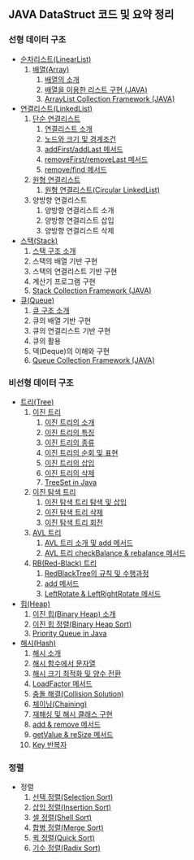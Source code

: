 ## JAVA DataStruct 코드 및 요약 정리

### 선형 데이터 구조

-   [순차리스트(LinearList)](https://github.com/yonghwankim-dev/DataStruct/tree/main/ArrayList)
    1.  [배열(Array)](https://github.com/yonghwankim-dev/DataStruct/tree/main/ArrayList)
        1.  [배열의 소개](https://yonghwankim-dev.tistory.com/101?category=974118)
        2.  [배열을 이용한 리스트 구현 (JAVA)](https://yonghwankim-dev.tistory.com/102?category=974118)
        3.  [ArrayList Collection Framework (JAVA)](https://yonghwankim-dev.tistory.com/103?category=974118)
-   [연결리스트(LinkedList)](https://github.com/yonghwankim-dev/DataStruct/tree/main/LinkedList)
    1.  [단순 연결리스트](https://github.com/yonghwankim-dev/DataStruct/tree/main/LinkedList/Implement)
        1.  [연결리스트 소개](https://yonghwankim-dev.tistory.com/105?category=974118)
        2.  [노드와 크기 및 경계조건](https://yonghwankim-dev.tistory.com/106?category=974118)
        3.  [addFirst/addLast 메서드](https://yonghwankim-dev.tistory.com/107?category=974118)
        4.  [removeFirst/removeLast 메서드](https://yonghwankim-dev.tistory.com/181?category=974118)
        5.  [remove/find 메서드](https://yonghwankim-dev.tistory.com/182)
    2.  [원형 연결리스트](https://github.com/yonghwankim-dev/DataStruct/tree/main/LinkedList/Implement/circularList)
        1.  [원형 연결리스트(Circular LinkedList)](https://yonghwankim-dev.tistory.com/363)
    4.  양방향 연결리스트
        1.  양방향 연결리스트 소개
        2.  양방향 연결리스트 삽입
        3.  양방향 연결리스트 삭제
-   [스택(Stack)](https://github.com/yonghwankim-dev/DataStruct/tree/main/Stack)
    1.  [스택 구조 소개](https://yonghwankim-dev.tistory.com/108?category=974118)
    2.  스택의 배열 기반 구현
    3.  스택의 연결리스트 기반 구현
    4.  계산기 프로그램 구현
    5.  [Stack Collection Framework (JAVA)](https://yonghwankim-dev.tistory.com/109?category=974118)
-   [큐(Queue)](https://github.com/yonghwankim-dev/DataStruct/tree/main/Queue)
    1.  [큐 구조 소개](https://yonghwankim-dev.tistory.com/110?category=974118)
    2.  큐의 배열 기반 구현
    3.  큐의 연결리스트 기반 구현
    4.  큐의 활용
    5.  덱(Deque)의 이해와 구현
    6.  [Queue Collection Framework (JAVA)](https://yonghwankim-dev.tistory.com/111?category=974118)

### 비선형 데이터 구조

-   [트리(Tree)](https://github.com/yonghwankim-dev/DataStruct/tree/main/Tree)
    1.  [이진 트리](https://github.com/yonghwankim-dev/DataStruct/tree/main/Tree/BT/Implement)
        1.  [이진 트리의 소개](https://yonghwankim-dev.tistory.com/115?category=974118)
        2.  [이진 트리의 특징](https://yonghwankim-dev.tistory.com/117?category=974118)
        3.  [이진 트리의 종류](https://yonghwankim-dev.tistory.com/116?category=974118)
        4.  [이진 트리의 순회 및 표현](https://yonghwankim-dev.tistory.com/190)
        5.  [이진 트리의 삽입](https://yonghwankim-dev.tistory.com/118?category=974118)
        6.  [이진 트리의 삭제](https://yonghwankim-dev.tistory.com/119?category=974118)
        7.  [TreeSet in Java](https://yonghwankim-dev.tistory.com/122?category=974118)
    2.  [이진 탐색 트리](https://github.com/yonghwankim-dev/DataStruct/tree/main/Tree/BST)
        1.  [이진 탐색 트리 탐색 및 삽입](https://yonghwankim-dev.tistory.com/120?category=974118)
        2.  [이진 탐색 트리 삭제](https://yonghwankim-dev.tistory.com/121?category=974118)
        3.  [이진 탐색 트리 회전](https://yonghwankim-dev.tistory.com/197)
    3.  [AVL 트리](https://github.com/yonghwankim-dev/DataStruct/tree/main/Tree/avltree)
        1.  [AVL 트리 소개 및 add 메서드](https://yonghwankim-dev.tistory.com/199)
        2.  [AVL 트리 checkBalance & rebalance 메서드](https://yonghwankim-dev.tistory.com/201)
    5.  [RB(Red-Black) 트리](https://github.com/yonghwankim-dev/DataStruct/tree/main/Tree/red_black_tree)
        1.  [RedBlackTree의 규칙 및 수행과정](https://yonghwankim-dev.tistory.com/202)
        2.  [add 메서드](https://yonghwankim-dev.tistory.com/204)
        3.  [LeftRotate & LeftRightRotate 메서드](https://yonghwankim-dev.tistory.com/206)
-   [힙(Heap)](https://github.com/yonghwankim-dev/DataStruct/tree/main/Heap)
    1.  [이진 힙(Binary Heap) 소개](https://yonghwankim-dev.tistory.com/123)
    2.  [이진 힙 정렬(Binary Heap Sort)]()
    3.  [Priority Queue in Java](https://yonghwankim-dev.tistory.com/124)
-   [해시(Hash)](https://github.com/yonghwankim-dev/DataStruct/tree/main/Hash/Implements)
    1. [해시 소개](https://yonghwankim-dev.tistory.com/171?category=974118)
    2. [해시 함수에서 문자열](https://yonghwankim-dev.tistory.com/172?category=974118)
    3. [해시 크기 최적화 및 양수 전환](https://yonghwankim-dev.tistory.com/173?category=974118)
    4. [LoadFactor 메서드](https://yonghwankim-dev.tistory.com/174?category=974118)
    5. [충돌 해결(Collision Solution)](https://yonghwankim-dev.tistory.com/175?category=974118)
    6. [체이닝(Chaining)](https://yonghwankim-dev.tistory.com/176?category=974118)
    7. [재해싱 및 해시 클래스 구현](https://yonghwankim-dev.tistory.com/177?category=974118)
    8. [add & remove 메서드](https://yonghwankim-dev.tistory.com/178?category=974118)
    9. [getValue & reSize 메서드](https://yonghwankim-dev.tistory.com/179?category=974118)
    10. [Key 반복자](https://yonghwankim-dev.tistory.com/180?category=974118)


### 정렬
- 정렬
    1. [선택 정렬(Selection Sort)](https://yonghwankim-dev.tistory.com/207)
    2. [삽입 정렬(Insertion Sort)](https://yonghwankim-dev.tistory.com/208)
    3. [셀 정렬(Shell Sort)](https://yonghwankim-dev.tistory.com/211)
    4. [합병 정렬(Merge Sort)](https://yonghwankim-dev.tistory.com/212)
    5. [퀵 정렬(Quick Sort)](https://yonghwankim-dev.tistory.com/216)
    6. [기수 정렬(Radix Sort)](https://yonghwankim-dev.tistory.com/220)
